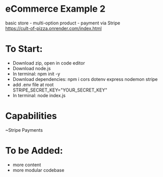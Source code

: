 # eCommerce Example 2
basic store - multi-option product - payment via Stripe <br>
https://cult-of-pizza.onrender.com/index.html

# To Start: <br>
* Download zip, open in code editor
* Download node.js
* In terminal: npm init -y
* Download dependencies: npm i cors dotenv express nodemon stripe
* add .env file at root <br>
STRIPE_SECRET_KEY="YOUR_SECRET_KEY" <br>
* In terminal: node index.js

# Capabilities <br>
~Stripe Payments <br>

# To be Added: <br>
* more content
* more modular codebase
